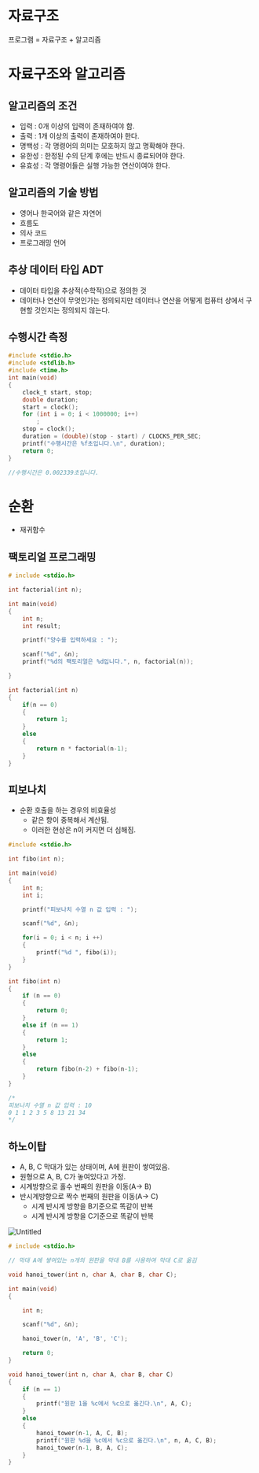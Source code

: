 # 자료구조

프로그램 = 자료구조 + 알고리즘

# 자료구조와 알고리즘

## 알고리즘의 조건

- 입력 : 0개 이상의 입력이 존재하여야 함.
- 출력 : 1개 이상의 출력이 존재하여야 한다.
- 명백성 : 각 명령어의 의미는 모호하지 않고 명확해야 한다.
- 유한성 : 한정된 수의 단계 후에는 반드시 종료되어야 한다.
- 유효성 : 각 명령어들은 실행 가능한 연산이여야 한다.

## 알고리즘의 기술 방법

- 영어나 한국어와 같은 자연어
- 흐름도
- 의사 코드
- 프로그래밍 언어

## 추상 데이터 타입 ADT

- 데이터 타입을 추상적(수학적)으로 정의한 것
- 데이터나 연산이 무엇인가는 정의되지만 데이터나 연산을 어떻게 컴퓨터 상에서 구현할 것인지는 정의되지 않는다.

## 수행시간 측정

```c
#include <stdio.h>
#include <stdlib.h>
#include <time.h>
int main(void)
{
    clock_t start, stop;
    double duration;
    start = clock();
    for (int i = 0; i < 1000000; i++)
        ;
    stop = clock();
    duration = (double)(stop - start) / CLOCKS_PER_SEC;
    printf("수행시간은 %f초입니다.\n", duration);
    return 0;
}

//수행시간은 0.002339초입니다.
```

# 순환

- 재귀함수

## 팩토리얼 프로그래밍

```c
# include <stdio.h>

int factorial(int n);

int main(void)
{
    int n;
    int result;

    printf("양수를 입력하세요 : ");

    scanf("%d", &n);
    printf("%d의 팩토리얼은 %d입니다.", n, factorial(n));

}

int factorial(int n)
{
    if(n == 0)
    {
        return 1;
    }
    else
    {
        return n * factorial(n-1);
    }
}
```

## 피보나치

- 순환 호출을 하는 경우의 비효율성
    - 같은 항이 중복해서 계산됨.
    - 이러한 현상은 n이 커지면 더 심해짐.

```c
#include <stdio.h>

int fibo(int n);

int main(void)
{
    int n;
    int i;

    printf("피보나치 수열 n 값 입력 : ");

    scanf("%d", &n);

    for(i = 0; i < n; i ++)
    {
        printf("%d ", fibo(i));
    }
}

int fibo(int n)
{
    if (n == 0)
    {
        return 0;
    }
    else if (n == 1)
    {
        return 1;
    }
    else
    {
        return fibo(n-2) + fibo(n-1);
    }
}

/*
피보나치 수열 n 값 입력 : 10
0 1 1 2 3 5 8 13 21 34 
*/
```

## 하노이탑

- A, B, C 막대가 있는 상태이며, A에 원판이 쌓여있음.
- 원형으로 A, B, C가 놓여있다고 가정.
- 시계방향으로 홀수 번째의 원판을 이동(A→ B)
- 반시계방향으로 짝수 번째의 원판을 이동(A→ C)
    - 시계 반시계 방향을 B기준으로 똑같이 반복
    - 시계 반시계 방향을 C기준으로 똑같이 반복

![Untitled](%E1%84%8C%E1%85%A1%E1%84%85%E1%85%AD%E1%84%80%E1%85%AE%E1%84%8C%E1%85%A9%2033103380d5b743969ee167c107065a69/Untitled.png)

```c
# include <stdio.h>

// 막대 A에 쌓여있는 n개의 원판을 막대 B를 사용하여 막대 C로 옮김

void hanoi_tower(int n, char A, char B, char C);

int main(void)
{

    int n;

    scanf("%d", &n);

    hanoi_tower(n, 'A', 'B', 'C');

    return 0;
}

void hanoi_tower(int n, char A, char B, char C)
{
    if (n == 1)
    {
        printf("원판 1을 %c에서 %c으로 옮긴다.\n", A, C);
    }
    else
    {
        hanoi_tower(n-1, A, C, B);
        printf("원판 %d을 %c에서 %c으로 옮긴다.\n", n, A, C, B);
        hanoi_tower(n-1, B, A, C);
    }
}
```
